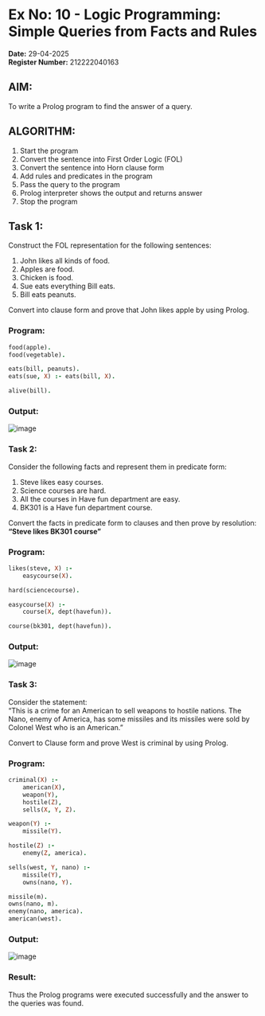# Ex No: 10 - Logic Programming: Simple Queries from Facts and Rules

**Date:** 29-04-2025  
**Register Number:** 212222040163  

## AIM:  
To write a Prolog program to find the answer of a query.

## ALGORITHM:  
1. Start the program  
2. Convert the sentence into First Order Logic (FOL)  
3. Convert the sentence into Horn clause form  
4. Add rules and predicates in the program  
5. Pass the query to the program  
6. Prolog interpreter shows the output and returns answer  
7. Stop the program

## Task 1:  
Construct the FOL representation for the following sentences:  
1. John likes all kinds of food.  
2. Apples are food.  
3. Chicken is food.  
4. Sue eats everything Bill eats.  
5. Bill eats peanuts.  

Convert into clause form and prove that John likes apple by using Prolog.

### Program:
```prolog
food(apple).
food(vegetable).

eats(bill, peanuts).
eats(sue, X) :- eats(bill, X).

alive(bill).
```

### Output:
![image](https://github.com/user-attachments/assets/5a21172e-864e-45ca-8184-88d1b2aa4501)


### Task 2:
Consider the following facts and represent them in predicate form:  
1. Steve likes easy courses.  
2. Science courses are hard.  
3. All the courses in Have fun department are easy.  
4. BK301 is a Have fun department course.  

Convert the facts in predicate form to clauses and then prove by resolution:  
**“Steve likes BK301 course”**

### Program:
```prolog
likes(steve, X) :-
    easycourse(X).

hard(sciencecourse).

easycourse(X) :-
    course(X, dept(havefun)).

course(bk301, dept(havefun)).
```

### Output:
![image](https://github.com/user-attachments/assets/4d998175-a043-4cf8-942f-981fb6765555)

### Task 3:
Consider the statement:  
“This is a crime for an American to sell weapons to hostile nations. The Nano, enemy of America, has some missiles and its missiles were sold by Colonel West who is an American.”  

Convert to Clause form and prove West is criminal by using Prolog.

### Program:
```prolog
criminal(X) :- 
    american(X),
    weapon(Y),
    hostile(Z),
    sells(X, Y, Z).

weapon(Y) :- 
    missile(Y).

hostile(Z) :- 
    enemy(Z, america).  

sells(west, Y, nano) :- 
    missile(Y),
    owns(nano, Y).

missile(m).
owns(nano, m).
enemy(nano, america).
american(west).
```

### Output:
![image](https://github.com/user-attachments/assets/b0abca73-6685-4401-895d-29acb6f74ada)

### Result:
Thus the Prolog programs were executed successfully and the answer to the queries was found.

